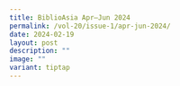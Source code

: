 ```yaml
---
title: BiblioAsia Apr–Jun 2024
permalink: /vol-20/issue-1/apr-jun-2024/
date: 2024-02-19
layout: post
description: ""
image: ""
variant: tiptap
---
```


